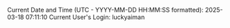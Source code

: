 Current Date and Time (UTC - YYYY-MM-DD HH:MM:SS formatted): 2025-03-18 07:11:10
Current User's Login: luckyaiman

